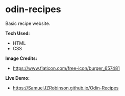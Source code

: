 # odin-recipes
Basic recipe website.

**Tech Used:**
- HTML
- CSS

**Image Credits:**
- https://www.flaticon.com/free-icon/burger_657481

**Live Demo:**
- https://SamuelJZRobinson.github.io/Odin-Recipes